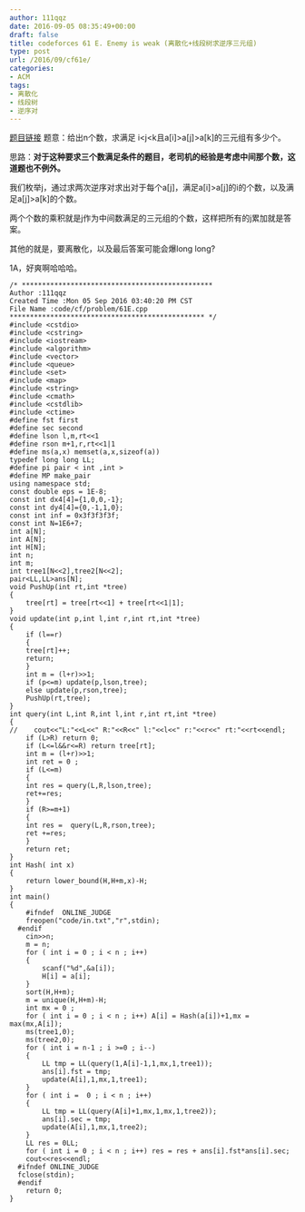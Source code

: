 ```yaml
---
author: 111qqz
date: 2016-09-05 08:35:49+00:00
draft: false
title: codeforces 61 E. Enemy is weak (离散化+线段树求逆序三元组)
type: post
url: /2016/09/cf61e/
categories:
- ACM
tags:
- 离散化
- 线段树
- 逆序对
---
```


[题目链接](http://codeforces.com/problemset/problem/61/E)
题意：给出n个数，求满足 i<j<k且a[i]>a[j]>a[k]的三元组有多少个。

思路：**对于这种要求三个数满足条件的题目，老司机的经验是考虑中间那个数，这道题也不例外。**

我们枚举j，通过求两次逆序对求出对于每个a[j]，满足a[i]>a[j]的i的个数，以及满足a[j]>a[k]的个数。

两个个数的乘积就是j作为中间数满足的三元组的个数，这样把所有的j累加就是答案。

其他的就是，要离散化，以及最后答案可能会爆long long?

1A，好爽啊哈哈哈。

    
    /* ***********************************************
    Author :111qqz
    Created Time :Mon 05 Sep 2016 03:40:20 PM CST
    File Name :code/cf/problem/61E.cpp
    ************************************************ */
    #include <cstdio>
    #include <cstring>
    #include <iostream>
    #include <algorithm>
    #include <vector>
    #include <queue>
    #include <set>
    #include <map>
    #include <string>
    #include <cmath>
    #include <cstdlib>
    #include <ctime>
    #define fst first
    #define sec second
    #define lson l,m,rt<<1
    #define rson m+1,r,rt<<1|1
    #define ms(a,x) memset(a,x,sizeof(a))
    typedef long long LL;
    #define pi pair < int ,int >
    #define MP make_pair
    using namespace std;
    const double eps = 1E-8;
    const int dx4[4]={1,0,0,-1};
    const int dy4[4]={0,-1,1,0};
    const int inf = 0x3f3f3f3f;
    const int N=1E6+7;
    int a[N];
    int A[N];
    int H[N];
    int n;
    int m;
    int tree1[N<<2],tree2[N<<2];
    pair<LL,LL>ans[N];
    void PushUp(int rt,int *tree)
    {
        tree[rt] = tree[rt<<1] + tree[rt<<1|1];
    }
    void update(int p,int l,int r,int rt,int *tree)
    {
        if (l==r)
        {
    	tree[rt]++;
    	return;
        }
        int m = (l+r)>>1;
        if (p<=m) update(p,lson,tree);
        else update(p,rson,tree);
        PushUp(rt,tree);
    }
    int query(int L,int R,int l,int r,int rt,int *tree)
    {
    //    cout<<"L:"<<L<<" R:"<<R<<" l:"<<l<<" r:"<<r<<" rt:"<<rt<<endl;
        if (L>R) return 0; 
        if (L<=l&&r<=R) return tree[rt];
        int m = (l+r)>>1;
        int ret = 0 ;
        if (L<=m)
        {
    	int res = query(L,R,lson,tree);
    	ret+=res;
        }
        if (R>=m+1)
        {
    	int res =  query(L,R,rson,tree);
    	ret +=res;
        }
        return ret;
    }
    int Hash( int x)
    {
        return lower_bound(H,H+m,x)-H;
    }
    int main()
    {
    	#ifndef  ONLINE_JUDGE 
    	freopen("code/in.txt","r",stdin);
      #endif
    	cin>>n;
    	m = n;
    	for ( int i = 0 ; i < n ; i++)
    	{
    	    scanf("%d",&a[i]);
    	    H[i] = a[i];
    	}
    	sort(H,H+m);
    	m = unique(H,H+m)-H;
    	int mx = 0 ;
    	for ( int i = 0 ; i < n ; i++) A[i] = Hash(a[i])+1,mx = max(mx,A[i]);
    	ms(tree1,0);
    	ms(tree2,0);
    	for ( int i = n-1 ; i >=0 ; i--)
    	{
    	    LL tmp = LL(query(1,A[i]-1,1,mx,1,tree1));
    	    ans[i].fst = tmp;
    	    update(A[i],1,mx,1,tree1);
    	}
    	for ( int i =  0 ; i < n ; i++)
    	{
    	    LL tmp = LL(query(A[i]+1,mx,1,mx,1,tree2));
    	    ans[i].sec = tmp;
    	    update(A[i],1,mx,1,tree2);
    	}
    	LL res = 0LL;
    	for ( int i = 0 ; i < n ; i++) res = res + ans[i].fst*ans[i].sec;
    	cout<<res<<endl;
      #ifndef ONLINE_JUDGE  
      fclose(stdin);
      #endif
        return 0;
    }
    





